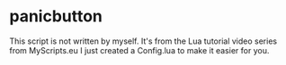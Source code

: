 # panicbutton
This script is not written by myself.
It's from the Lua tutorial video series from MyScripts.eu
I just created a Config.lua to make it easier for you.
